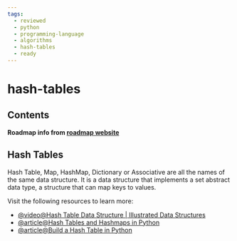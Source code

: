 ```yaml
---
tags:
  - reviewed
  - python
  - programming-language
  - algorithms
  - hash-tables
  - ready
---
```


# hash-tables

## Contents

__Roadmap info from [roadmap website](https://roadmap.sh/python/data-structures-and-algorithms/hash-tables)__

## Hash Tables

Hash Table, Map, HashMap, Dictionary or Associative are all the names of the same data structure. It is a data structure that implements a set abstract data type, a structure that can map keys to values.

Visit the following resources to learn more:

- [@video@Hash Table Data Structure | Illustrated Data Structures](https://www.youtube.com/watch?v=jalSiaIi8j4)
- [@article@Hash Tables and Hashmaps in Python](https://www.edureka.co/blog/hash-tables-and-hashmaps-in-python/)
- [@article@Build a Hash Table in Python](https://realpython.com/python-hash-table/)
